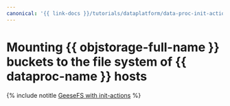 ```yaml
---
canonical: '{{ link-docs }}/tutorials/dataplatform/data-proc-init-actions-geesefs'
---
```


# Mounting {{ objstorage-full-name }} buckets to the file system of {{ dataproc-name }} hosts

{% include notitle [GeeseFS with init-actions](../../_tutorials/dataplatform/data-proc-init-actions-geesefs.md) %}
